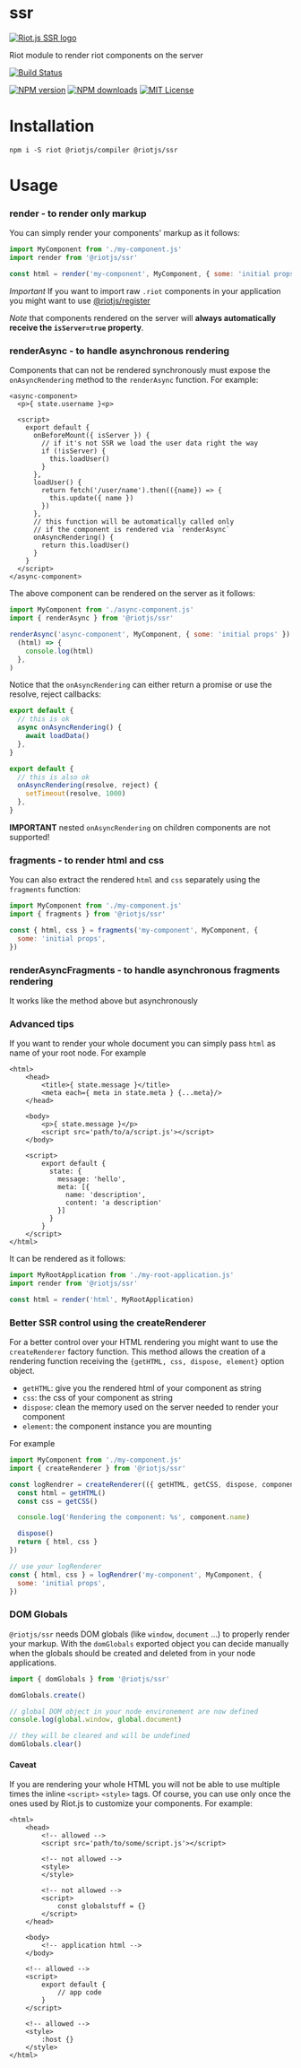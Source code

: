 # ssr

[![Riot.js SSR logo](https://raw.githubusercontent.com/riot/branding/main/ssr/ssr-horizontal.svg)](https://github.com/riot/ssr/)

Riot module to render riot components on the server

[![Build Status][ci-image]][ci-url]

[![NPM version][npm-version-image]][npm-url]
[![NPM downloads][npm-downloads-image]][npm-url]
[![MIT License][license-image]][license-url]

# Installation

```
npm i -S riot @riotjs/compiler @riotjs/ssr
```

# Usage

### render - to render only markup

You can simply render your components' markup as it follows:

```js
import MyComponent from './my-component.js'
import render from '@riotjs/ssr'

const html = render('my-component', MyComponent, { some: 'initial props' })
```

_Important_ If you want to import raw `.riot` components in your application you might want to use [@riotjs/register](https://github.com/riot/register)

_Note_ that components rendered on the server will **always automatically receive the `isServer=true` property**.

### renderAsync - to handle asynchronous rendering

Components that can not be rendered synchronously must expose the `onAsyncRendering` method to the `renderAsync` function. For example:

```riot
<async-component>
  <p>{ state.username }<p>

  <script>
    export default {
      onBeforeMount({ isServer }) {
        // if it's not SSR we load the user data right the way
        if (!isServer) {
          this.loadUser()
        }
      },
      loadUser() {
        return fetch('/user/name').then(({name}) => {
          this.update({ name })
        })
      },
      // this function will be automatically called only
      // if the component is rendered via `renderAsync`
      onAsyncRendering() {
        return this.loadUser()
      }
    }
  </script>
</async-component>
```

The above component can be rendered on the server as it follows:

```js
import MyComponent from './async-component.js'
import { renderAsync } from '@riotjs/ssr'

renderAsync('async-component', MyComponent, { some: 'initial props' }).then(
  (html) => {
    console.log(html)
  },
)
```

Notice that the `onAsyncRendering` can either return a promise or use the resolve, reject callbacks:

```js
export default {
  // this is ok
  async onAsyncRendering() {
    await loadData()
  },
}
```

```js
export default {
  // this is also ok
  onAsyncRendering(resolve, reject) {
    setTimeout(resolve, 1000)
  },
}
```

**IMPORTANT** nested `onAsyncRendering` on children components are not supported!

### fragments - to render html and css

You can also extract the rendered `html` and `css` separately using the `fragments` function:

```js
import MyComponent from './my-component.js'
import { fragments } from '@riotjs/ssr'

const { html, css } = fragments('my-component', MyComponent, {
  some: 'initial props',
})
```

### renderAsyncFragments - to handle asynchronous fragments rendering

It works like the method above but asynchronously

### Advanced tips

If you want to render your whole document you can simply pass `html` as name of your root node. For example

```riot
<html>
    <head>
        <title>{ state.message }</title>
        <meta each={ meta in state.meta } {...meta}/>
    </head>

    <body>
        <p>{ state.message }</p>
        <script src='path/to/a/script.js'></script>
    </body>

    <script>
        export default {
          state: {
            message: 'hello',
            meta: [{
              name: 'description',
              content: 'a description'
            }]
          }
        }
    </script>
</html>
```

It can be rendered as it follows:

```js
import MyRootApplication from './my-root-application.js'
import render from '@riotjs/ssr'

const html = render('html', MyRootApplication)
```

### Better SSR control using the createRenderer

For a better control over your HTML rendering you might want to use the `createRenderer` factory function.
This method allows the creation of a rendering function receiving the `{getHTML, css, dispose, element}` option object.

- `getHTML`: give you the rendered html of your component as string
- `css`: the css of your component as string
- `dispose`: clean the memory used on the server needed to render your component
- `element`: the component instance you are mounting

For example

```js
import MyComponent from './my-component.js'
import { createRenderer } from '@riotjs/ssr'

const logRendrer = createRenderer(({ getHTML, getCSS, dispose, component }) => {
  const html = getHTML()
  const css = getCSS()

  console.log('Rendering the component: %s', component.name)

  dispose()
  return { html, css }
})

// use your logRenderer
const { html, css } = logRendrer('my-component', MyComponent, {
  some: 'initial props',
})
```

### DOM Globals

`@riotjs/ssr` needs DOM globals (like `window`, `document` ...) to properly render your markup.
With the `domGlobals` exported object you can decide manually when the globals should be created and deleted from in your node applications.

```js
import { domGlobals } from '@riotjs/ssr'

domGlobals.create()

// global DOM object in your node environement are now defined
console.log(global.window, global.document)

// they will be cleared and will be undefined
domGlobals.clear()
```

#### Caveat

If you are rendering your whole HTML you will not be able to use multiple times the inline `<script>` `<style>` tags.
Of course, you can use only once the ones used by Riot.js to customize your components. For example:

```riot
<html>
    <head>
        <!-- allowed -->
        <script src='path/to/some/script.js'></script>

        <!-- not allowed -->
        <style>
        </style>

        <!-- not allowed -->
        <script>
            const globalstuff = {}
        </script>
    </head>

    <body>
        <!-- application html -->
    </body>

    <!-- allowed -->
    <script>
        export default {
            // app code
        }
    </script>

    <!-- allowed -->
    <style>
        :host {}
    </style>
</html>
```

[ci-image]: https://img.shields.io/github/actions/workflow/status/riot/ssr/test.yml?style=flat-square
[ci-url]: https://github.com/riot/ssr/actions
[license-image]: http://img.shields.io/badge/license-MIT-000000.svg?style=flat-square
[license-url]: LICENSE
[npm-version-image]: http://img.shields.io/npm/v/@riotjs/ssr.svg?style=flat-square
[npm-downloads-image]: http://img.shields.io/npm/dm/@riotjs/ssr.svg?style=flat-square
[npm-url]: https://npmjs.org/package/@riotjs/ssr
